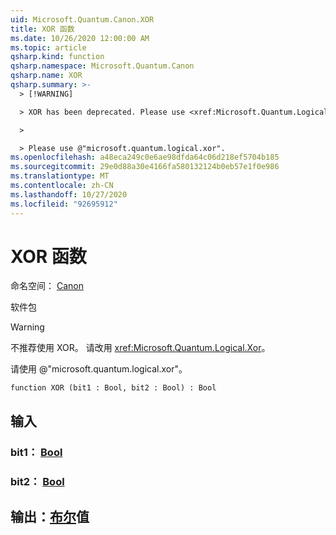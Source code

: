 ```yaml
---
uid: Microsoft.Quantum.Canon.XOR
title: XOR 函数
ms.date: 10/26/2020 12:00:00 AM
ms.topic: article
qsharp.kind: function
qsharp.namespace: Microsoft.Quantum.Canon
qsharp.name: XOR
qsharp.summary: >-
  > [!WARNING]

  > XOR has been deprecated. Please use <xref:Microsoft.Quantum.Logical.Xor> instead.

  >

  > Please use @"microsoft.quantum.logical.xor".
ms.openlocfilehash: a48eca249c0e6ae98dfda64c06d218ef5704b185
ms.sourcegitcommit: 29e0d88a30e4166fa580132124b0eb57e1f0e986
ms.translationtype: MT
ms.contentlocale: zh-CN
ms.lasthandoff: 10/27/2020
ms.locfileid: "92695912"
---
```

# <a name="xor-function"></a>XOR 函数

命名空间： [Canon](xref:Microsoft.Quantum.Canon)

软件包 [](https://nuget.org/packages/)


> [!WARNING]
> 不推荐使用 XOR。 请改用 <xref:Microsoft.Quantum.Logical.Xor>。
>
> 请使用 @"microsoft.quantum.logical.xor"。



```qsharp
function XOR (bit1 : Bool, bit2 : Bool) : Bool
```


## <a name="input"></a>输入

### <a name="bit1--bool"></a>bit1： [Bool](xref:microsoft.quantum.lang-ref.bool)




### <a name="bit2--bool"></a>bit2： [Bool](xref:microsoft.quantum.lang-ref.bool)





## <a name="output--bool"></a>输出：[布尔](xref:microsoft.quantum.lang-ref.bool)值

